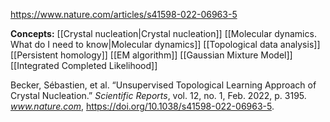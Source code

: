 https://www.nature.com/articles/s41598-022-06963-5

**Concepts:**
[[Crystal nucleation|Crystal nucleation]]
[[Molecular dynamics. What do I need to know|Molecular dynamics]]
[[Topological data analysis]]
[[Persistent homology]]
[[EM algorithm]]
[[Gaussian Mixture Model]]
[[Integrated Completed Likelihood]]


Becker, Sébastien, et al. “Unsupervised Topological Learning Approach of Crystal Nucleation.” _Scientific Reports_, vol. 12, no. 1, Feb. 2022, p. 3195. _www.nature.com_, https://doi.org/10.1038/s41598-022-06963-5.